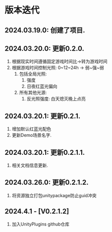 # 版本迭代

## 2024.03.19.0: 创建了项目.


## 2024.03.20.0: 更新0.2.0.
1. 根据现实时间遵循固定游戏时间比->转为游戏时间
2. 根据游戏时间控制光照: 0~12~24h -> 弱~强~弱
    1. 包括全局光照:
        1. 强度
        2. 日夜红蓝光偏向
    2. 所有其他光源:
        1. 反光照强度: 白天熄灭晚上点亮


## 2024.03.20.1: 更新0.2.1.
1. 增加默认红蓝光配色
2. 更新Demo场景名字.


## 2024.03.20.1: 更新0.2.1.1.
1. 相关文档信息更新.


## 2024.03.26.0: 更新0.2.1.2.
1. 将资源独立打包unitypackage防止guid冲突


## 2024.4.1 - [V0.2.1.2]
1. 加入UnityPlugins github仓库